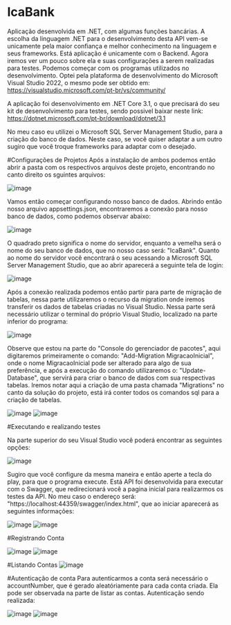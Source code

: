 # IcaBank

  Aplicação desenvolvida em .NET, com algumas funções bancárias. A escolha da linguagem .NET para o desenvolvimento desta API vem-se unicamente pela maior confiança e melhor conhecimento na linguagem e seus frameworks.
Está aplicação é unicamente com o Backend. Agora iremos ver um pouco sobre ela e suas configurações a serem realizadas para testes.
Podemos começar com os programas utilizados no desenvolvimento. Optei pela plataforma de desenvolvimento do Microsoft Visual Studio 2022, o mesmo pode ser obtido em: 
                                            https://visualstudio.microsoft.com/pt-br/vs/community/

  A aplicação foi desenvolvimento em .NET Core 3.1, o que precisará do seu kit de desenvolvimento para testes, sendo possivel baixar neste link:
                                            https://dotnet.microsoft.com/pt-br/download/dotnet/3.1

  No meu caso eu utilizei o Microsoft SQL Server Management Studio, para a criação do banco de dados. Neste caso, se você quiser adaptar a um outro sugiro que você troque frameworks para adaptar com o desejado.

#Configurações de Projetos
  Após a instalação de ambos podemos então abrir a pasta com os respectivos arquivos deste projeto, encontrando no canto direito os sguintes arquivos:

  ![image](https://github.com/user-attachments/assets/12b29a71-c66d-49c8-a241-24bd3aad5380)

  Vamos então começar configurando nosso banco de dados. Abrindo então nosso arquivo appsettings.json, encontraremos a conexão para nosso banco de dados, como podemos observar abaixo:

  ![image](https://github.com/user-attachments/assets/70a6dca7-1217-4205-97d4-4919ab0d97a9)

  O quadrado preto significa o nome do servidor, enquanto a vemelha será o nome do seu banco de dados, que no nosso caso será: "IcaBank". Quanto ao nome do servidor você encontrará o seu acessando a Microsoft SQL 
  Server Management Studio, que ao abrir aparecerá a seguinte tela de login:

  ![image](https://github.com/user-attachments/assets/fd0e625c-4186-4992-9541-c3f50460b14d)

  Após a conexão realizada podemos então partir para parte de migração de tabelas, nessa parte utilizaremos o recurso da migration onde iremos transferir os dados de tabelas criadas no Visual Studio. Nessa parte será
necessário utilizar o terminal do próprio Visual Studio, localizado na parte inferior do programa:

  ![image](https://github.com/user-attachments/assets/e86d53a7-addf-43e9-8335-b0e29ca92820)

  Observe que estou na parte do "Console do gerenciador de pacotes", aqui digitaremos primeiramente o comando: "Add-Migration MigracaoInicial", onde o nome MigracaoInicial pode ser alterado para algo de sua
preferência, e após a execução do comando utilizaremos o: "Update-Database", que servirá para criar o banco de dados com sua respectivas tabelas. Iremos notar aqui a criação de uma pasta chamada "Migrations" no 
canto da solução do projeto, está irá conter todos os comandos sql para a criação de tabelas.

![image](https://github.com/user-attachments/assets/e0a4f710-4bd6-40af-9a54-5d7e62657baf)        ![image](https://github.com/user-attachments/assets/c5a1b850-dfa5-49b9-97f5-39076bca4dbc)

#Executando e realizando testes

  Na parte superior do seu Visual Studio você poderá encontrar as seguintes opções:

  ![image](https://github.com/user-attachments/assets/f2d088dd-74ec-44fb-ae1f-725444537048)

  Sugiro que você configure da mesma maneira e então aperte a tecla do play, para que o programa execute. Está API foi desenvolvida para executar com o Swagger, que redirecionará você a pagina inicial para 
  realizarmos os testes da API. No meu caso o endereço será: "https://localhost:44359/swagger/index.html", que ao iniciar aparecerá as seguintes informações:

![image](https://github.com/user-attachments/assets/0a631246-8ac3-483b-bdf6-adaf2229e14e)        ![image](https://github.com/user-attachments/assets/d473ecaf-f452-47da-9523-62c0b8a4cf80)

#Registrando Conta

  ![image](https://github.com/user-attachments/assets/2885e07c-aab2-4cfc-9402-ba7dcac17b6d)      ![image](https://github.com/user-attachments/assets/796aad4d-ba1f-4b9e-87a0-fe5f72f52da3)

#Listando Contas
![image](https://github.com/user-attachments/assets/74038b56-1da3-4436-b7fe-f04c76bffa58)

#Autenticação de conta
  Para autenticarmos a conta será necessário o accountNumber, que é gerado aleatóriamente para cada conta criada. Ela pode ser observada na parte de listar as contas.
  Autenticação sendo realizada:
  
 ![image](https://github.com/user-attachments/assets/de4758e8-227c-428b-9736-81ecc3fe119c)       ![image](https://github.com/user-attachments/assets/6f83a3e2-5c1a-4771-b835-a6d05f5a2fd8)

 

